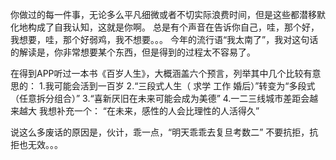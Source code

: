


你做过的每一件事，无论多么平凡细微或者不切实际浪费时间，但是这些都潜移默化地构成了自我认知，这就是你啊。
总是有个声音在告诉你自己，哇，那个好，我想要，哇，那个好弱鸡，我不想要。。。
今年的流行语“我太南了”，我对这句话的解读是，你非常想要某个东西，但是得到的过程太不容易了。


在得到APP听过一本书《百岁人生》，大概涵盖六个预言，列举其中几个比较有意思的：
1.我可能会活到一百岁
2.“三段式人生（ 求学 工作 婚后）”转变为“多段式（任意拆分组合）”
3.“喜新厌旧在未来可能会成为美德”
4.一二三线城市差距会越来越大
我想补充一个：
“在未来，感性的人会比理性的人活得久”


说这么多废话的原因是，伙计，乖一点，“明天乖乖去复旦考数二” 不要抗拒，抗拒也无效。。。